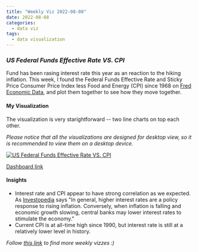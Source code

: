 ```yaml
---
title: "Weekly Viz 2022-08-08"
date: 2022-08-08
categories:
  - data viz
tags:
  - data visualization
---
```


### *US Federal Funds Effective Rate VS. CPI*

Fund has been rasing interest rate this year as an reaction to the hiking inflation. This week, I found the Federal Funds Effective Rate and Sticky Price Consumer Price Index less Food and Energy (CPI) since 1968 on [Fred Economic Data](https://fred.stlouisfed.org/), and plot them together to see how they move together.  

#### My Visualization

The visualization is very starightforward -- two line charts on top each other.  

*Please notice that all the visualizations are designed for desktop view, so it is recommended to view them on a desktop device.*  

<div class='tableauPlaceholder' id='viz1660019336860' style='position: relative'>
  <noscript><a href='#'>
    <img alt='US Federal Funds Effective Rate VS. CPI ' src='https:&#47;&#47;public.tableau.com&#47;static&#47;images&#47;20&#47;20220808USFederalFundsEffectiveRateVS_CPI&#47;USFederalFundsEffectiveRateVS_CPI&#47;1_rss.png' style='border: none' />
    </a></noscript>
  <object class='tableauViz'  style='display:none;'>
    <param name='host_url' value='https%3A%2F%2Fpublic.tableau.com%2F' />
    <param name='embed_code_version' value='3' /> 
    <param name='site_root' value='' />
    <param name='name' value='20220808USFederalFundsEffectiveRateVS_CPI&#47;USFederalFundsEffectiveRateVS_CPI' />
    <param name='tabs' value='no' />
    <param name='toolbar' value='yes' />
    <param name='static_image' value='https:&#47;&#47;public.tableau.com&#47;static&#47;images&#47;20&#47;20220808USFederalFundsEffectiveRateVS_CPI&#47;USFederalFundsEffectiveRateVS_CPI&#47;1.png' />
    <param name='animate_transition' value='yes' />
    <param name='display_static_image' value='yes' />
    <param name='display_spinner' value='yes' />
    <param name='display_overlay' value='yes' />
    <param name='display_count' value='yes' />
    <param name='language' value='en-US' />
    <param name='filter' value='publish=yes' />
  </object></div>             
  <script type='text/javascript'>        
  var divElement = document.getElementById('viz1660019336860');      
  var vizElement = divElement.getElementsByTagName('object')[0];              
  if ( divElement.offsetWidth > 800 ) { vizElement.style.width='800px';vizElement.style.height='627px';} else if ( divElement.offsetWidth > 500 ) { vizElement.style.width='800px';vizElement.style.height='627px';} else { vizElement.style.width='100%';vizElement.style.height='727px';}              
  var scriptElement = document.createElement('script');              
  scriptElement.src = 'https://public.tableau.com/javascripts/api/viz_v1.js';        
  vizElement.parentNode.insertBefore(scriptElement, vizElement);              
</script>  

[Dashboard link](https://public.tableau.com/views/20220808USFederalFundsEffectiveRateVS_CPI/USFederalFundsEffectiveRateVS_CPI?:language=en-US&publish=yes&:display_count=n&:origin=viz_share_link)
  
#### Insights
* Interest rate and CPI appear to have strong correlation as we expected. As [Investopedia](https://www.investopedia.com/ask/answers/12/inflation-interest-rate-relationship.asp#:~:text=In%20general%2C%20higher%20interest%20rates,rates%20to%20stimulate%20the%20economy) says "In general, higher interest rates are a policy response to rising inflation. Conversely, when inflation is falling and economic growth slowing, central banks may lower interest rates to stimulate the economy."  
* Current CPI is at all-time high since 1990, but interest rate is still at a relatively lower level in history.  
  
*Follow [this link](https://yudong-94.github.io/personal-website/project/WeeklyViz2022/) to find more weekly vizzes :)*
